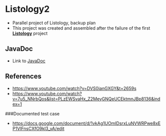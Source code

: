 # Listology2

* Parallel project of Listology, backup plan
* This project was created and assembled after the failure of the first [**Listology**](https://gitlab.metropolia.fi/kaiyuz/Test-Project-07-02-2022) project

## JavaDoc
* Link to [JavaDoc](https://users.metropolia.fi/~sauravka/JavaDOC/JavaDocFinal/fi/kaiyu/listology2/package-summary.html)

## References
* https://www.youtube.com/watch?v=DVS0ianGXGY&t=2659s
* https://www.youtube.com/watch?v=7u5_NNrbQos&list=PLzEWSvaHx_Z2MeyGNQeUCEktmnJBp8136&index=1

###Documented test case
* https://docs.google.com/document/d/1vkAg1UOmIDsrxLuNVWRPwe8xEP1VlFnsCXfO9kl3_vA/edit
